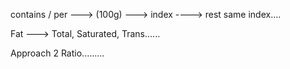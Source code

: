 contains / per ---> (100g)  ---> index  ----> rest same index....

Fat ---> Total, Saturated, Trans......

Approach 2
Ratio.........
